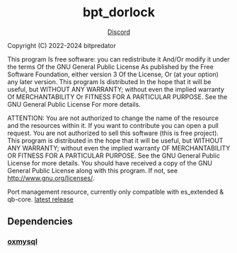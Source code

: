 <h1 align='center'>bpt_dorlock</a></h1>
<p align='center'><a href='https://discord.gg/ksGfNvDEfq'>Discord</a>

Copyright (C) 2022-2024 bitpredator

This program Is free software: you can redistribute it And/Or modify it under the terms Of the GNU General Public License As published by the Free Software Foundation, either version 3 Of the License, Or (at your option) any later version.
This program Is distributed In the hope that it will be useful, but WITHOUT ANY WARRANTY; without even the implied warranty Of MERCHANTABILITY Or FITNESS FOR A PARTICULAR PURPOSE. See the GNU General Public License For more details.

ATTENTION:
You are not authorized to change the name of the resource and the resources within it.
If you want to contribute you can open a pull request.
You are not authorized to sell this software (this is free project).
This program is distributed in the hope that it will be useful, but WITHOUT ANY WARRANTY; without even the implied warranty OF MERCHANTABILITY OR FITNESS FOR A PARTICULAR PURPOSE. See the GNU General Public License for more details.
You should have received a copy of the GNU General Public License along with this program. If not, see http://www.gnu.org/licenses/.


Port management resource, currently only compatible with es_extended & qb-core.
[latest release](https://github.com/bitpredator/bpt_doorlock/releases/latest/download/bpt_doorlock.zip)

## Dependencies

### [oxmysql](https://github.com/overextended/oxmysql)